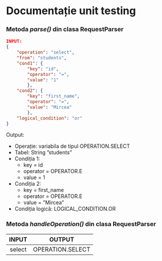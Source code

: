 # Documentație unit testing

### Metoda *parse()* din clasa RequestParser

```json
INPUT:
{
    "operation": "select",
    "from": "students",
    "cond1": {
        "key": "id",
        "operator": "=",
        "value": "1"
        },
    "cond2": {
        "key": "first_name",
        "operator": "=",
        "value": "Mircea"
        },
    "logical_condition": "or"
}
```

Output: 
-	Operație: variabila de tipul OPERATION.SELECT
-	Tabel: String ”students”
-	Condiția 1: 
    -	key = id
    -	operator = OPERATOR.E
    -	value = 1
-	Condiția 2:
    -	key = first_name
    -	operator = OPERATOR.E
    -	value = ”Mircea”
-	Condiția logică: LOGICAL_CONDITION.OR


### Metoda *handleOperation()* din clasa RequestParser

| INPUT | OUTPUT | 
| :-----: | :-: | 
| select | OPERATION.SELECT | 


